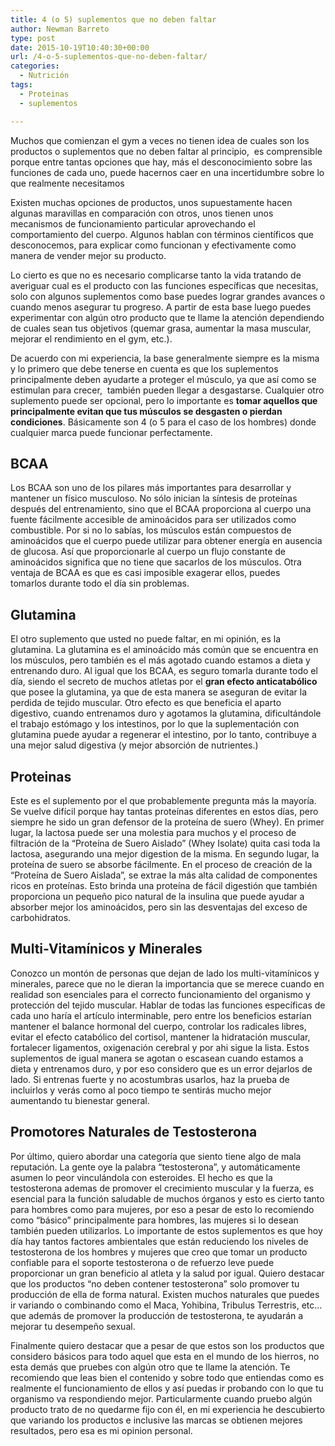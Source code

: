 ```yaml
---
title: 4 (o 5) suplementos que no deben faltar
author: Newman Barreto
type: post
date: 2015-10-19T10:40:30+00:00
url: /4-o-5-suplementos-que-no-deben-faltar/
categories:
  - Nutrición
tags:
  - Proteinas
  - suplementos

---
```

<span class="main-paragraph">Muchos que comienzan el gym a veces no tienen idea de cuales son los productos o suplementos que no deben faltar al principio,  es comprensible porque entre tantas opciones que hay, más el desconocimiento sobre las funciones de cada uno, puede hacernos caer en una incertidumbre sobre lo que realmente necesitamos</span>

Existen muchas opciones de productos, unos supuestamente hacen algunas maravillas en comparación con otros, unos tienen unos mecanismos de funcionamiento particular aprovechando el comportamiento del cuerpo. Algunos hablan con términos científicos que desconocemos, para explicar como funcionan y efectivamente como manera de vender mejor su producto.

Lo cierto es que no es necesario complicarse tanto la vida tratando de averiguar cual es el producto con las funciones específicas que necesitas, solo con algunos suplementos como base puedes lograr grandes avances o cuando menos asegurar tu progreso. A partir de esta base luego puedes experimentar con algún otro producto que te llame la atención dependiendo de cuales sean tus objetivos (quemar grasa, aumentar la masa muscular, mejorar el rendimiento en el gym, etc.).

De acuerdo con mi experiencia, la base generalmente siempre es la misma y lo primero que debe tenerse en cuenta es que los suplementos principalmente deben ayudarte a proteger el músculo, ya que así como se estimulan para crecer,  también pueden llegar a desgastarse. Cualquier otro suplemento puede ser opcional, pero lo importante es **tomar aquellos que principalmente evitan que tus músculos se desgasten o pierdan condiciones**. Básicamente son 4 (o 5 para el caso de los hombres) donde cualquier marca puede funcionar perfectamente.

## BCAA

Los BCAA son uno de los pilares más importantes para desarrollar y mantener un físico musculoso. No sólo inician la síntesis de proteínas después del entrenamiento, sino que el BCAA proporciona al cuerpo una fuente fácilmente accesible de aminoácidos para ser utilizados como combustible. Por si no lo sabías, los músculos están compuestos de aminoácidos que el cuerpo puede utilizar para obtener energía en ausencia de glucosa. Así que proporcionarle al cuerpo un flujo constante de aminoácidos significa que no tiene que sacarlos de los músculos. Otra ventaja de BCAA es que es casi imposible exagerar ellos, puedes tomarlos durante todo el día sin problemas.

## Glutamina

El otro suplemento que usted no puede faltar, en mi opinión, es la glutamina. La glutamina es el aminoácido más común que se encuentra en los músculos, pero también es el más agotado cuando estamos a dieta y entrenando duro. Al igual que los BCAA, es seguro tomarla durante todo el día, siendo el secreto de muchos atletas por el **gran efecto anticatabólico** que posee la glutamina, ya que de esta manera se aseguran de evitar la perdida de tejido muscular. Otro efecto es que beneficia el aparto digestivo, cuando entrenamos duro y agotamos la glutamina, dificultándole el trabajo estómago y los intestinos, por lo que la suplementación con glutamina puede ayudar a regenerar el intestino, por lo tanto, contribuye a una mejor salud digestiva (y mejor absorción de nutrientes.)

## Proteinas

Este es el suplemento por el que probablemente pregunta más la mayoría. Se vuelve difícil porque hay tantas proteínas diferentes en estos días, pero siempre he sido un gran defensor de la proteína de suero (Whey). En primer lugar, la lactosa puede ser una molestia para muchos y el proceso de filtración de la &#8220;Proteína de Suero Aislado&#8221; (Whey Isolate) quita casi toda la lactosa, asegurando una mejor digestion de la misma. En segundo lugar, la proteína de suero se absorbe fácilmente. En el proceso de creación de la &#8220;Proteína de Suero Aislada&#8221;, se extrae la más alta calidad de componentes ricos en proteínas. Esto brinda una proteína de fácil digestión que también proporciona un pequeño pico natural de la insulina que puede ayudar a absorber mejor los aminoácidos, pero sin las desventajas del exceso de carbohidratos.

## Multi-Vitamínicos y Minerales

Conozco un montón de personas que dejan de lado los multi-vitamínicos y minerales, parece que no le dieran la importancia que se merece cuando en realidad son esenciales para el correcto funcionamiento del organismo y protección del tejido muscular. Hablar de todas las funciones específicas de cada uno haría el artículo interminable, pero entre los beneficios estarían mantener el balance hormonal del cuerpo, controlar los radicales libres, evitar el efecto catabólico del cortisol, mantener la hidratación muscular, fortalecer ligamentos, oxigenación cerebral y por ahi sigue la lista. Estos suplementos de igual manera se agotan o escasean cuando estamos a dieta y entrenamos duro, y por eso considero que es un error dejarlos de lado. Si entrenas fuerte y no acostumbras usarlos, haz la prueba de incluirlos y verás como al poco tiempo te sentirás mucho mejor aumentando tu bienestar general.

## Promotores Naturales de Testosterona

Por último, quiero abordar una categoría que siento tiene algo de mala reputación. La gente oye la palabra &#8220;testosterona&#8221;, y automáticamente asumen lo peor vinculándola con esteroides. El hecho es que la testosterona ademas de promover el crecimiento muscular y la fuerza, es esencial para la función saludable de muchos órganos y esto es cierto tanto para hombres como para mujeres, por eso a pesar de esto lo recomiendo como &#8220;básico&#8221; principalmente para hombres, las mujeres si lo desean también pueden utilizarlos. Lo importante de estos suplementos es que hoy día hay tantos factores ambientales que están reduciendo los niveles de testosterona de los hombres y mujeres que creo que tomar un producto confiable para el soporte testosterona o de refuerzo leve puede proporcionar un gran beneficio al atleta y la salud por igual. Quiero destacar que los productos &#8220;no deben contener testosterona&#8221; solo promover tu producción de ella de forma natural. Existen muchos naturales que puedes ir variando o combinando como el Maca, Yohibina, Tribulus Terrestris, etc&#8230; que además de promover la producción de testosterona, te ayudarán a mejorar tu desempeño sexual.

Finalmente quiero destacar que a pesar de que estos son los productos que considero básicos para todo aquel que esta en el mundo de los hierros, no esta demás que pruebes con algún otro que te llame la atención. Te recomiendo que leas bien el contenido y sobre todo que entiendas como es realmente el funcionamiento de ellos y así puedas ir probando con lo que tu organismo va respondiendo mejor. Particularmente cuando pruebo algún producto trato de no quedarme fijo con él, en mi experiencia he descubierto que variando los productos e inclusive las marcas se obtienen mejores resultados, pero esa es mi opinion personal.